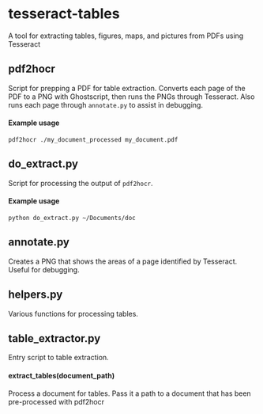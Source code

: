 # tesseract-tables
A tool for extracting tables, figures, maps, and pictures from PDFs using Tesseract

## pdf2hocr
Script for prepping a PDF for table extraction. Converts each page of the PDF to a PNG with Ghostscript, then runs the PNGs through Tesseract. Also runs each page through `annotate.py` to assist in debugging.

#### Example usage

````
pdf2hocr ./my_document_processed my_document.pdf
````


## do_extract.py
Script for processing the output of `pdf2hocr`.

#### Example usage

````
python do_extract.py ~/Documents/doc
````

## annotate.py
Creates a PNG that shows the areas of a page identified by Tesseract. Useful for debugging.

## helpers.py
Various functions for processing tables.

## table_extractor.py
Entry script to table extraction.

#### extract_tables(document_path)
Process a document for tables. Pass it a path to a document that has been pre-processed with pdf2hocr
